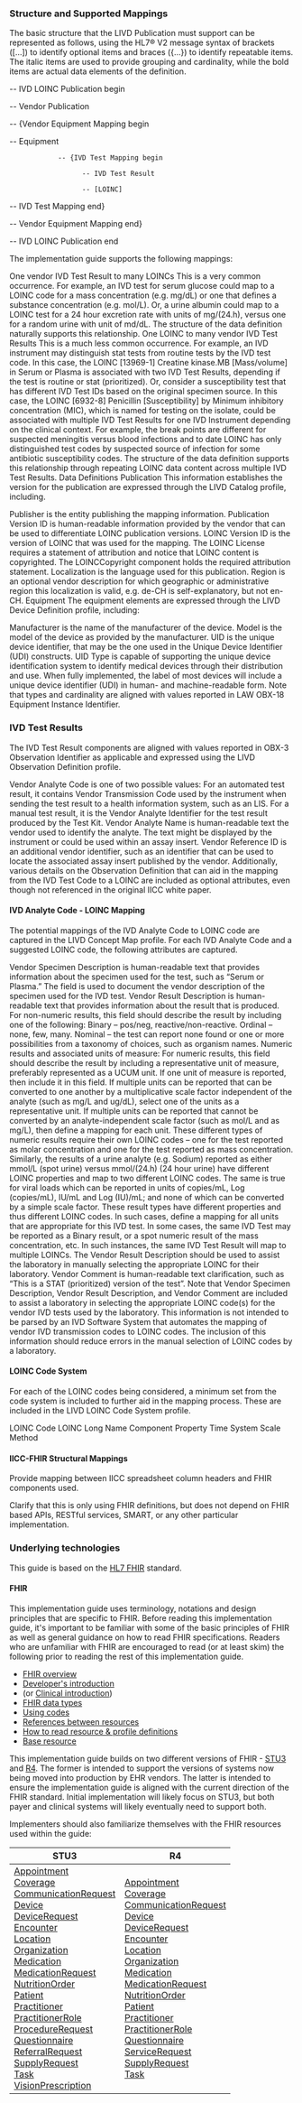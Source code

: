 ### Structure and Supported Mappings

The basic structure that the LIVD Publication must support can be represented as follows, using the HL7® V2 message syntax of brackets ([…]) to identify optional items and braces ({…}) to identify repeatable items. The italic items are used to provide grouping and cardinality, while the bold items are actual data elements of the definition.

-- IVD LOINC Publication begin

-- Vendor Publication

-- {Vendor Equipment Mapping begin

-- Equipment

                -- {IVD Test Mapping begin

                      -- IVD Test Result

                      -- [LOINC]

-- IVD Test Mapping end}

-- Vendor Equipment Mapping end}

-- IVD LOINC Publication end



The implementation guide supports the following mappings:

One vendor IVD Test Result to many LOINCs
This is a very common occurrence. For example, an IVD test for serum glucose could map to a LOINC code for a mass concentration (e.g. mg/dL) or one that defines a substance concentration (e.g. mol/L). Or, a urine albumin could map to a LOINC test for a 24 hour excretion rate with units of mg/(24.h),  versus one for a random urine with unit of md/dL.
The structure of the data definition naturally supports this relationship.
One LOINC to many vendor IVD Test Results
This is a much less common occurrence.
For example, an IVD instrument may distinguish stat tests from routine tests by the IVD test code. In this case, the LOINC [13969-1] Creatine kinase.MB [Mass/volume] in Serum or Plasma is associated with two IVD Test Results, depending if the test is routine or stat (prioritized).
Or, consider a susceptibility test that has different IVD Test IDs based on the original specimen source. In this case, the LOINC [6932-8] Penicillin [Susceptibility] by Minimum inhibitory concentration (MIC), which is named for testing on the isolate, could be associated with multiple IVD Test Results for one IVD Instrument depending on the clinical context. For example, the break points are different for suspected meningitis versus blood infections and to date LOINC has only distinguished test codes by suspected source of infection for some antibiotic susceptibility codes.
The structure of the data definition supports this relationship through repeating LOINC data content across multiple IVD Test Results.
Data Definitions
Publication
This information establishes the version for the publication are expressed through the LIVD Catalog profile, including.

Publisher is the entity publishing the mapping information.
Publication Version ID is human-readable information provided by the vendor that can be used to differentiate LOINC publication versions.
LOINC Version ID is the version of LOINC that was used for the mapping.
The LOINC License requires a statement of attribution and notice that LOINC content is copyrighted. The LOINCCopyright component holds the required attribution statement.
Localization is the language used for this publication.
Region is an optional vendor description for which geographic or administrative region this localization is valid, e.g. de-CH is self-explanatory, but not en-CH.
Equipment
The equipment elements are expressed through the LIVD Device Definition profile, including:

Manufacturer is the name of the manufacturer of the device.
Model is the model of the device as provided by the manufacturer.
UID is the unique device identifier, that may be the one used in the Unique Device Identifier (UDI) constructs.
UID Type is capable of supporting the unique device identification system to identify medical devices through their distribution and use. When fully implemented, the label of most devices will include a unique device identifier (UDI) in human- and machine-readable form.
Note that types and cardinality are aligned with values reported in LAW OBX-18 Equipment Instance Identifier.

### IVD Test Results

The IVD Test Result components are aligned with values reported in OBX-3 Observation Identifier as applicable and expressed using the LIVD Observation Definition profile.

Vendor Analyte Code is one of two possible values:
For an automated test result, it contains Vendor Transmission Code used by the instrument when sending the test result to a health information system, such as an LIS.
For a manual test result, it is the Vendor Analyte Identifier for the test result produced by the Test Kit.
Vendor Analyte Name is human-readable text the vendor used to identify the analyte. The text might be displayed by the instrument or could be used within an assay insert.
Vendor Reference ID is an additional vendor identifier, such as an identifier that can be used to locate the associated assay insert published by the vendor.
Additionally, various details on the Observation Definition that can aid in the mapping from the IVD Test Code to a LOINC are included as optional attributes, even though not referenced in the original IICC white paper.

#### IVD Analyte Code - LOINC Mapping

The potential mappings of the IVD Analyte Code to LOINC code are captured in the LIVD Concept Map profile.  For each IVD Analyte Code and a suggested LOINC code, the following attributes are captured.

Vendor Specimen Description is human-readable text that provides information about the specimen used for the test, such as “Serum or Plasma.” The field is used to document the vendor description of the specimen used for the IVD test.
Vendor Result Description is human-readable text that provides information about the result that is produced.
For non-numeric results, this field should describe the result by including one of the following:
Binary – pos/neg, reactive/non-reactive.
Ordinal – none, few, many.
Nominal – the test can report none found or one or more possibilities from a taxonomy of choices, such as organism names.
Numeric results and associated units of measure:
For numeric results, this field should describe the result by including a representative unit of measure, preferably represented as a UCUM unit.
If one unit of measure is reported, then include it in this field.
If multiple units can be reported that can be converted to one another by a multiplicative scale factor independent of the analyte (such as mg/L and ug/dL), select one of the units as a representative unit.
If multiple units can be reported that cannot be converted by an analyte-independent scale factor (such as mol/L and as mg/L), then define a mapping for each unit. These different types of numeric results require their own LOINC codes – one for the test reported as molar concentration and one for the test reported as mass concentration. Similarly, the results of a urine analyte (e.g. Sodium) reported as either mmol/L (spot urine) versus mmol/(24.h) (24 hour urine) have different LOINC properties and map to two different LOINC codes. The same is true for viral loads which can be reported in units of copies/mL, Log (copies/mL), IU/mL and Log (IU)/mL; and none of which can be converted by a simple scale factor. These result types have different properties and thus different LOINC codes. In such cases, define a mapping for all units that are appropriate for this IVD test.
In some cases, the same IVD Test may be reported as a Binary result, or a spot numeric result of the mass concentration, etc. In such instances, the same IVD Test Result will map to multiple LOINCs. The Vendor Result Description should be used to assist the laboratory in manually selecting the appropriate LOINC for their laboratory. 
Vendor Comment is human-readable text clarification, such as “This is a STAT (prioritized) version of the test”. 
Note that Vendor Specimen Description, Vendor Result Description, and Vendor Comment are included to assist a laboratory in selecting the appropriate LOINC code(s) for the vendor IVD tests used by the laboratory. This information is not intended to be parsed by an IVD Software System that automates the mapping of vendor IVD transmission codes to LOINC codes. The inclusion of this information should reduce errors in the manual selection of LOINC codes by a laboratory.

#### LOINC Code System
For each of the LOINC codes being considered, a minimum set from the code system is included to further aid in the mapping process.  These are included in the LIVD LOINC Code System profile.

LOINC Code
LOINC Long Name
Component
Property
Time
System
Scale
Method

#### IICC-FHIR Structural Mappings
Provide mapping between IICC spreadsheet column headers and FHIR components used.

Clarify that this is only using FHIR definitions, but does not depend on FHIR based APIs, RESTful services, SMART, or any other particular implementation.



### Underlying technologies

This guide is based on the [HL7 FHIR]({{site.data.fhir.path}}index.html) standard.

#### FHIR

This implementation guide uses terminology, notations and design principles that are
specific to FHIR.  Before reading this implementation guide, it's important to be familiar with some of the basic principles of FHIR as well
as general guidance on how to read FHIR specifications.  Readers who are unfamiliar with FHIR are encouraged to read (or at least skim) the following
prior to reading the rest of this implementation guide.

* [FHIR overview]({{site.data.fhir.path}}overview.html)
* [Developer's introduction]({{site.data.fhir.path}}overview-dev.html)
* (or [Clinical introduction]({{site.data.fhir.path}}overview-clinical.html))
* [FHIR data types]({{site.data.fhir.path}}datatypes.html)
* [Using codes]({{site.data.fhir.path}}terminologies.html)
* [References between resources]({{site.data.fhir.path}}references.html)
* [How to read resource & profile definitions]({{site.data.fhir.path}}formats.html)
* [Base resource]({{site.data.fhir.path}}resource.html)

This implementation guide builds on two different versions of FHIR - [STU3](http://hl7.org/fhir/STU3) and [R4]({{site.data.fhir.path}}index.html).  The former is intended to support the versions of systems now being moved into production by EHR vendors.  The latter is intended to ensure the implementation guide is aligned with the current direction of the FHIR standard.  Initial implementation will likely focus on STU3, but both payer and clinical systems will likely eventually need to support both.

Implementers should also familiarize themselves with the FHIR resources used within the guide:

<table>
  <thead>
    <tr>
      <th>STU3</th>
      <th>R4</th>
    </tr>
  </thead>
  <tr>
    <td>
      <a href="http://hl7.org/fhir/STU3/appointment.html">Appointment</a><br/>
      <a href="http://hl7.org/fhir/STU3/coverage.html">Coverage</a><br/>
      <a href="http://hl7.org/fhir/STU3/communicationrequest.html">CommunicationRequest</a><br/>
      <a href="http://hl7.org/fhir/STU3/device.html">Device</a><br/>
      <a href="http://hl7.org/fhir/STU3/devicerequest.html">DeviceRequest</a><br/>
      <a href="http://hl7.org/fhir/STU3/encounter.html">Encounter</a><br/>
      <a href="http://hl7.org/fhir/STU3/location.html">Location</a><br/>
      <a href="http://hl7.org/fhir/STU3/organization.html">Organization</a><br/>
      <a href="http://hl7.org/fhir/STU3/medication.html">Medication</a><br/>
      <a href="http://hl7.org/fhir/STU3/medicationrequest.html">MedicationRequest</a><br/>
      <a href="http://hl7.org/fhir/STU3/nutritionorder.html">NutritionOrder</a><br/>
      <a href="http://hl7.org/fhir/STU3/patient.html">Patient</a><br/>
      <a href="http://hl7.org/fhir/STU3/practitioner.html">Practitioner</a><br/>
      <a href="http://hl7.org/fhir/STU3/practitionerrole.html">PractitionerRole</a><br/>
      <a href="http://hl7.org/fhir/STU3/procedurerequest.html">ProcedureRequest</a><br/>
      <a href="http://hl7.org/fhir/STU3/questionnaire.html">Questionnaire</a><br/>
      <a href="http://hl7.org/fhir/STU3/referralrequest.html">ReferralRequest</a><br/>
      <a href="http://hl7.org/fhir/STU3/supplyrequest.html">SupplyRequest</a><br/>
      <a href="http://hl7.org/fhir/STU3/task.html">Task</a><br/>
      <a href="http://hl7.org/fhir/STU3/visionprescription.html">VisionPrescription</a>
    </td>
    <td>
      <a href="{{site.data.fhir.path}}appointment.html">Appointment</a><br/>
      <a href="{{site.data.fhir.path}}coverage.html">Coverage</a><br/>
      <a href="{{site.data.fhir.path}}communicationrequest.html">CommunicationRequest</a><br/>
      <a href="{{site.data.fhir.path}}device.html">Device</a><br/>
      <a href="{{site.data.fhir.path}}devicerequest.html">DeviceRequest</a><br/>
      <a href="{{site.data.fhir.path}}encounter.html">Encounter</a><br/>
      <a href="{{site.data.fhir.path}}location.html">Location</a><br/>
      <a href="{{site.data.fhir.path}}organization.html">Organization</a><br/>
      <a href="{{site.data.fhir.path}}medication.html">Medication</a><br/>
      <a href="{{site.data.fhir.path}}medicationrequest.html">MedicationRequest</a><br/>
      <a href="{{site.data.fhir.path}}nutritionorder.html">NutritionOrder</a><br/>
      <a href="{{site.data.fhir.path}}patient.html">Patient</a><br/>
      <a href="{{site.data.fhir.path}}practitioner.html">Practitioner</a><br/>
      <a href="{{site.data.fhir.path}}practitionerrole.html">PractitionerRole</a><br/>
      <a href="{{site.data.fhir.path}}questionnaire.html">Questionnaire</a><br/>
      <a href="{{site.data.fhir.path}}servicerequest.html">ServiceRequest</a><br/>
      <a href="{{site.data.fhir.path}}supplyrequest.html">SupplyRequest</a><br/>
      <a href="{{site.data.fhir.path}}task.html">Task</a><br/>
    </td>
  </tr>
</table>
